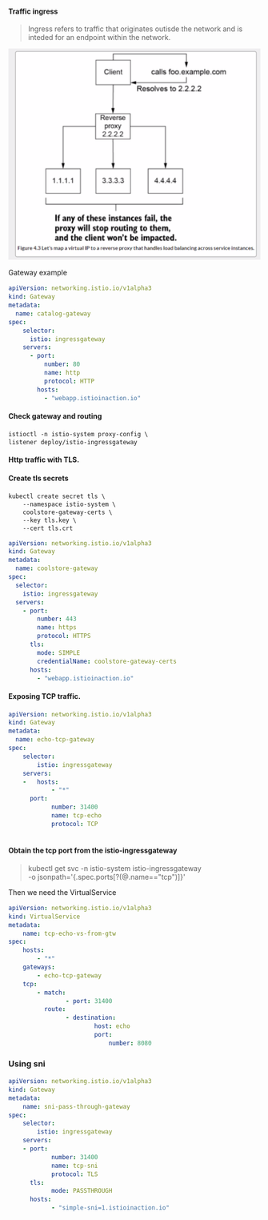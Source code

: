 #### Traffic ingress

> Ingress refers to traffic that originates outisde the network
> and is inteded for an endpoint within the network. 

![virtual-ip-reverse-proxy](./images/virtual-ip-reverse-proxy.png)

Gateway example

```yaml
apiVersion: networking.istio.io/v1alpha3
kind: Gateway
metadata:
  name: catalog-gateway
spec:
	selector:
	  istio: ingressgateway
	servers:
	  - port:
		  number: 80
		  name: http
		  protocol: HTTP
		hosts:
		  - "webapp.istioinaction.io"
```

#### Check gateway and routing

	istioctl -n istio-system proxy-config \
	listener deploy/istio-ingressgateway 

#### Http traffic with TLS.

#### Create tls secrets

	kubectl create secret tls \
		--namespace istio-system \
		coolstore-gateway-certs \
		--key tls.key \
		--cert tls.crt

```yaml
apiVersion: networking.istio.io/v1alpha3
kind: Gateway
metadata:
  name: coolstore-gateway
spec:
  selector:
	istio: ingressgateway
  servers:
	- port:
		number: 443
		name: https
		protocol: HTTPS
	  tls:
		mode: SIMPLE
		credentialName: coolstore-gateway-certs
	  hosts:
		- "webapp.istioinaction.io"
```

#### Exposing TCP traffic.

```yaml
apiVersion: networking.istio.io/v1alpha3
kind: Gateway
metadata:
  name: echo-tcp-gateway
spec:
	selector:
		istio: ingressgateway
	servers:
	-	hosts:
			- "*"
	  port:
			number: 31400
			name: tcp-echo
			protocol: TCP
		
```
#### Obtain the tcp port from the istio-ingressgateway

> kubectl get svc -n istio-system istio-ingressgateway \
	-o jsonpath='{.spec.ports[?(@.name=="tcp")]}'

Then we need the VirtualService

```yaml
apiVersion: networking.istio.io/v1alpha3
kind: VirtualService
metadata:
	name: tcp-echo-vs-from-gtw
spec:
	hosts:
		- "*"
	gateways:
		- echo-tcp-gateway
	tcp:
		- match:
				- port: 31400
		  route:
				- destination:
						host: echo
						port:
							number: 8080
```

### Using sni 

```yaml
apiVersion: networking.istio.io/v1alpha3
kind: Gateway
metadata:
	name: sni-pass-through-gateway
spec:
	selector:
		istio: ingressgateway
	servers:
	- port:
			number: 31400
			name: tcp-sni
			protocol: TLS
	  tls:
			mode: PASSTHROUGH
	  hosts:
			- "simple-sni=1.istioinaction.io"

```



